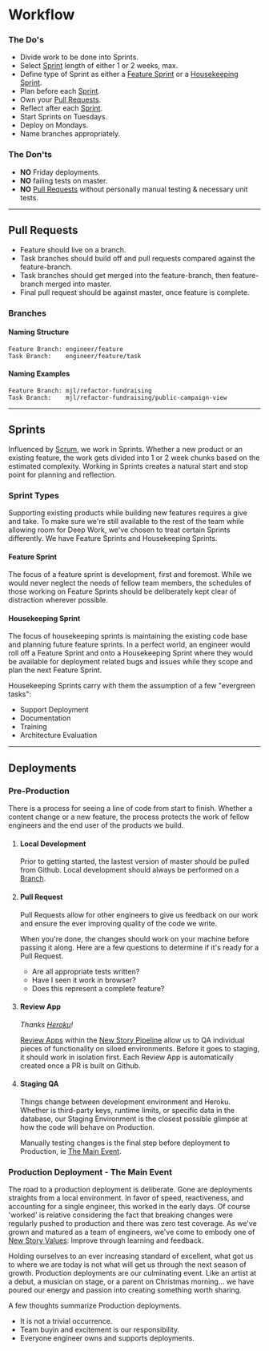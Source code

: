 # Workflow

### The Do's

 - Divide work to be done into Sprints.
 - Select [Sprint] length of either 1 or 2 weeks, max.
 - Define type of Sprint as either a [Feature Sprint] or a [Housekeeping Sprint].
 - Plan before each [Sprint].
 - Own your [Pull Requests].
 - Reflect after each [Sprint].
 - Start Sprints on Tuesdays.
 - Deploy on Mondays.
 - Name branches appropriately.


### The Don'ts

 - **NO** Friday deployments.
 - **NO** failing tests on master.
 - **NO** [Pull Requests] without personally manual testing & necessary unit tests.

---
## Pull Requests

 - Feature should live on a branch.
 - Task branches should build off and pull requests compared against the feature-branch.
 - Task branches should get merged into the feature-branch, then feature-branch merged into master.
 - Final pull request should be against master, once feature is complete.

### Branches
#### Naming Structure
```
Feature Branch: engineer/feature
Task Branch:    engineer/feature/task
```

#### Naming Examples
```
Feature Branch: mjl/refactor-fundraising
Task Branch:    mjl/refactor-fundraising/public-campaign-view
```

---
## Sprints
Influenced by [Scrum](https://www.amazon.com/Scrum-Doing-Twice-Work-Half/dp/1847941109/ref=sr_1_2?s=books&ie=UTF8&qid=1523450369&sr=1-2), we work in Sprints. Whether a new product or an existing feature, the work gets divided into 1 or 2 week chunks based on the estimated complexity. Working in Sprints creates a natural start and stop point for planning and reflection.

### Sprint Types
Supporting existing products while building new features requires a give and take. To make sure we're still available to the rest of the team while allowing room for Deep Work, we've chosen to treat certain Sprints differently. We have Feature Sprints and Housekeeping Sprints.

#### Feature Sprint
The focus of a feature sprint is development, first and foremost. While we would never neglect the needs of fellow team members, the schedules of those working on Feature Sprints should be deliberately kept clear of distraction wherever possible.

#### Housekeeping Sprint
The focus of housekeeping sprints is maintaining the existing code base and planning future feature sprints. In a perfect world, an engineer would roll off a Feature Sprint and onto a Housekeeping Sprint where they would be available for deployment related bugs and issues while they scope and plan the next Feature Sprint.

Housekeeping Sprints carry with them the assumption of a few "evergreen tasks":
- Support Deployment
- Documentation
- Training
- Architecture Evaluation

---
## Deployments

### Pre-Production
There is a process for seeing a line of code from start to finish. Whether a content change or a new feature, the process protects the work of fellow engineers and the end user of the products we build.

1. #### Local Development
    Prior to getting started, the lastest version of master should be pulled from Github. Local development should always be performed on a [Branch].

2. #### Pull Request
    Pull Requests allow for other engineers to give us feedback on our work and ensure the ever improving quality of the code we write.

    When you're done, the changes should work on your machine before passing it along. Here are a few questions to determine if it's ready for a Pull Request.
    - Are all appropriate tests written?
    - Have I seen it work in browser?
    - Does this represent a complete feature?

3. #### Review App
    _Thanks [Heroku]!_  

    [Review Apps](https://devcenter.heroku.com/articles/github-integration-review-apps) within the [New Story Pipeline](https://dashboard.heroku.com/pipelines/bfd5df14-35aa-4ec3-a0db-3de361e5ba6b) allow us to QA individual pieces of functionality on siloed environments. Before it goes to staging, it should work in isolation first. Each Review App is automatically created once a PR is built on Github. 

4. #### Staging QA
    Things change between development environment and Heroku. Whether is third-party keys, runtime limits, or specific data in the database, our Staging Environment is the closest possible glimpse at how the code will behave on Production.

    Manually testing changes is the final step before deployment to Production, ie [The Main Event].

### Production Deployment - The Main Event
  The road to a production deployment is deliberate. Gone are deployments straights from a local environment. In favor of speed, reactiveness, and accounting for a single engineer, this worked in the early days. Of course 'worked' is relative considering the fact that breaking changes were regularly pushed to production and there was zero test coverage. As we've grown and matured as a team of engineers, we've come to embody one of [New Story Values](https://newstorycharity.org/vision/): Improve through learning and feedback.

  Holding ourselves to an ever increasing standard of excellent, what got us to where we are today is not what will get us through the next season of growth. Production deployments are our culminating event. Like an artist at a debut, a musician on stage, or a parent on Christmas morning... we have poured our energy and passion into creating something worth sharing.

  A few thoughts summarize Production deployments.
  - It is not a trivial occurrence.
  - Team buyin and excitement is our responsibility.
  - Everyone engineer owns and supports deployments.

[//]: # (These are reference links used in the body of this note and get stripped out when the markdown processor does its job.)
   [Pull Requests]: <#pull-requests>
   [Pull Request]: <#pull-requests>
   [Heroku]: <https://dashboard.heroku.com/teams/newstory/overview>
   [Branch]: <#branches>
   [Sprint]: <#sprints>
   [Feature Sprint]: <#feature-sprint>
   [Housekeeping Sprint]: <#housekeeping-sprint>
   [The Main Event]: <#production-deployment---the-main-event>


